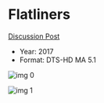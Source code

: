 # Flatliners

[Discussion Post](https://www.avsforum.com/threads/bass-eq-for-filtered-movies.2995212/post-58333626)

* Year: 2017
* Format: DTS-HD MA 5.1

![img 0](https://i.imgur.com/6an61Vm.jpg)

![img 1](https://i.imgur.com/Dxu5L7l.jpg)

